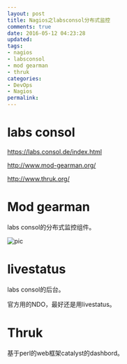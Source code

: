 ```yaml
---
layout: post
title: Nagios之labsconsol分布式监控
comments: true
date: 2016-05-12 04:23:28
updated:
tags:
- nagios
- labsconsol
- mod gearman
- thruk
categories:
- DevOps
- Nagios
permalink:
---
```


# labs consol

<https://labs.consol.de/index.html>

<http://www.mod-gearman.org/>

<http://www.thruk.org/>

# Mod gearman

labs consol的分布式监控组件。

![pic](/images/nagios.png)

# livestatus

labs consol的后台。

官方用的NDO，最好还是用livestatus。

# Thruk

基于perl的web框架catalyst的dashbord。
